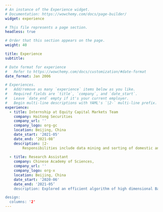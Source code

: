 ```yaml
---
# An instance of the Experience widget.
# Documentation: https://wowchemy.com/docs/page-builder/
widget: experience

# This file represents a page section.
headless: true

# Order that this section appears on the page.
weight: 40

title: Experience
subtitle:

# Date format for experience
#   Refer to https://wowchemy.com/docs/customization/#date-format
date_format: Jan 2006

# Experiences.
#   Add/remove as many `experience` items below as you like.
#   Required fields are `title`, `company`, and `date_start`.
#   Leave `date_end` empty if it's your current employer.
#   Begin multi-line descriptions with YAML's `|2-` multi-line prefix.
experience:
  - title: Internship at Equity Capital Markets Team
    company: Haitong Securities
    company_url: ''
    company_logo: org-gc
    location: Beijing, China
    date_start: '2021-05'
    date_end: ‘2021-08’
    description: |2-
        Responsibilities include data mining and sorting of domestic and foreign capital markets such as A-shares, Hong Kong shares and US shares, market issue case analysis and writing thematic analysis reports.
        
  - title: Research Assistant
    company: Chinese Academy of Sciences,
    company_url: ''
    company_logo: org-x
    location: Beijing, China
    date_start: '2020-06'
    date_end: '2021-05’
    description: Explored an efficient algorithm of high dimensional Bayesian optimization. Used Bayesian optimization algorithm based on subspace techniques to solve large-scale derivative-free black box optimization problems.

design:
  columns: '2'
---
```

